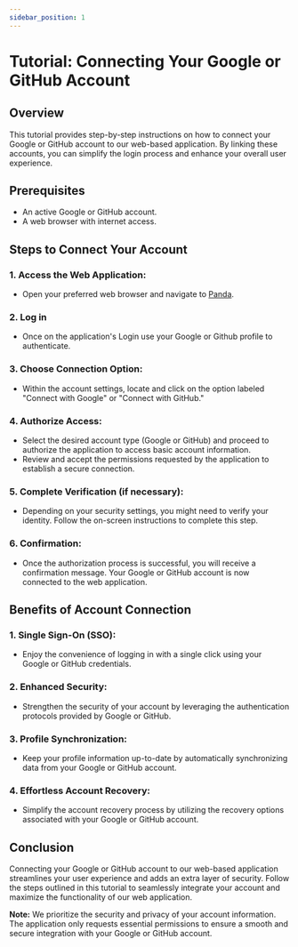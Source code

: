 ```yaml
---
sidebar_position: 1
---
```


# Tutorial: Connecting Your Google or GitHub Account

## Overview

This tutorial provides step-by-step instructions on how to connect your Google or GitHub account to our web-based application. By linking these accounts, you can simplify the login process and enhance your overall user experience.

## Prerequisites

- An active Google or GitHub account.
- A web browser with internet access.

## Steps to Connect Your Account

### 1. **Access the Web Application:**

- Open your preferred web browser and navigate to [Panda](https://hola.com).

### 2. **Log in**

- Once on the application's Login use your Google or Github profile to authenticate.

### 3. **Choose Connection Option:**

- Within the account settings, locate and click on the option labeled "Connect with Google" or "Connect with GitHub."

### 4. **Authorize Access:**

- Select the desired account type (Google or GitHub) and proceed to authorize the application to access basic account information.
- Review and accept the permissions requested by the application to establish a secure connection.

### 5. **Complete Verification (if necessary):**

- Depending on your security settings, you might need to verify your identity. Follow the on-screen instructions to complete this step.

### 6. **Confirmation:**

- Once the authorization process is successful, you will receive a confirmation message. Your Google or GitHub account is now connected to the web application.

## Benefits of Account Connection

### 1. **Single Sign-On (SSO):**

- Enjoy the convenience of logging in with a single click using your Google or GitHub credentials.

### 2. **Enhanced Security:**

- Strengthen the security of your account by leveraging the authentication protocols provided by Google or GitHub.

### 3. **Profile Synchronization:**

- Keep your profile information up-to-date by automatically synchronizing data from your Google or GitHub account.

### 4. **Effortless Account Recovery:**

- Simplify the account recovery process by utilizing the recovery options associated with your Google or GitHub account.

## Conclusion

Connecting your Google or GitHub account to our web-based application streamlines your user experience and adds an extra layer of security. Follow the steps outlined in this tutorial to seamlessly integrate your account and maximize the functionality of our web application.

**Note:** We prioritize the security and privacy of your account information. The application only requests essential permissions to ensure a smooth and secure integration with your Google or GitHub account.
